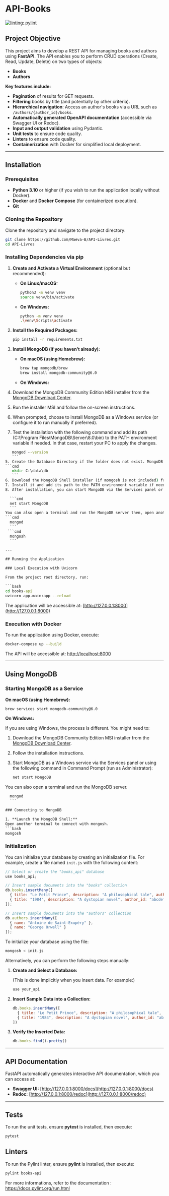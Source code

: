 # API-Books

[![linting: pylint](https://img.shields.io/badge/linting-pylint-yellowgreen)](https://github.com/pylint-dev/pylint)

## Project Objective

This project aims to develop a REST API for managing books and authors using **FastAPI**. The API enables you to perform CRUD operations (Create, Read, Update, Delete) on two types of objects:

- **Books**
- **Authors**

**Key features include:**

- **Pagination** of results for GET requests.
- **Filtering** books by title (and potentially by other criteria).
- **Hierarchical navigation**: Access an author's books via a URL such as `/authors/{author_id}/books`.
- **Automatically generated OpenAPI documentation** (accessible via Swagger UI or Redoc).
- **Input and output validation** using Pydantic.
- **Unit tests** to ensure code quality.
- **Linters** to ensure code quality.
- **Containerization** with Docker for simplified local deployment.


---

## Installation

### Prerequisites

- **Python 3.10** or higher (if you wish to run the application locally without Docker).
- **Docker** and **Docker Compose** (for containerized execution).
- **Git**

### Cloning the Repository

Clone the repository and navigate to the project directory:

```bash
git clone https://github.com/Maeva-B/API-Livres.git
cd API-Livres
```

### Installing Dependencies via pip

1. **Create and Activate a Virtual Environment** (optional but recommended):

   - **On Linux/macOS:**

     ```bash
     python3 -m venv venv
     source venv/bin/activate
     ```

   - **On Windows:**

     ```bash
     python -m venv venv
     .\venv\Scripts\activate
     ```

2. **Install the Required Packages:**

   ```bash
   pip install -r requirements.txt
   ```

3. **Install MongoDB (if you haven’t already):**

   - **On macOS (using Homebrew):**

     ```bash
     brew tap mongodb/brew
     brew install mongodb-community@6.0
     ```

   - **On Windows:**

  1. Download the MongoDB Community Edition MSI installer from the [MongoDB Download Center](https://www.mongodb.com/try/download/community).
  2. Run the installer MSI and follow the on-screen instructions.
  3. When prompted, choose to install MongoDB as a Windows service (or configure it to run manually if preferred).
  4. Test the installation with the following command and add its path (C:\Program Files\MongoDB\Server\8.0\bin) to the PATH environment variable if needed. In that case, restart your PC to apply the changes.
   ```cmd
      mongod --version
      ```
  5. Create the Database Directory if the folder does not exist. MongoDB stores data in C:\data\db by default :
  ```cmd
      mkdir C:\data\db
      ```
  6. Download the MongoDB Shell installer (if mongosh is not included) from the [MongoDB Shell Download Center](https://www.mongodb.com/try/download/shell).
  7. Install it and add its path to the PATH environment variable if needed.
  8. After installation, you can start MongoDB via the Services panel or using the following command in Command Prompt (run as Administrator):

     ```cmd
     net start MongoDB
     ```
  You can also open a terminal and run the MongoDB server then, open another terminal to connect with mongosh. 
   ```cmd
     mongod
     ```
    ```cmd
     mongosh
     ```

---

## Running the Application

### Local Execution with Uvicorn

From the project root directory, run:

```bash
cd books-api
uvicorn app.main:app --reload
```

The application will be accessible at: [http://127.0.0.1:8000](http://127.0.0.1:8000)

### Execution with Docker

To run the application using Docker, execute:

```bash
docker-compose up --build
```

The API will be accessible at: [http://localhost:8000](http://localhost:8000)

---

## Using MongoDB

### Starting MongoDB as a Service

**On macOS (using Homebrew):**

```bash
brew services start mongodb-community@6.0
```

**On Windows:**

If you are using Windows, the process is different. You might need to:

1. Download the MongoDB Community Edition MSI installer from the [MongoDB Download Center](https://www.mongodb.com/try/download/community).
2. Follow the installation instructions.
3. Start MongoDB as a Windows service via the Services panel or using the following command in Command Prompt (run as Administrator):

   ```cmd
   net start MongoDB
   ```
You can also open a terminal and run the MongoDB server.
   ```cmd
     mongod
     ```

### Connecting to MongoDB

1. **Launch the MongoDB Shell:**
Open another terminal to connect with mongosh. 
   ```bash
   mongosh
   ```

### Initialization

You can initialize your database by creating an initialization file. For example, create a file named `init.js` with the following content:

```js
// Select or create the "books_api" database
use books_api;

// Insert sample documents into the "books" collection
db.books.insertMany([
  { title: "Le Petit Prince", description: "A philosophical tale", author_id: "1234567890abcdef12345678" },
  { title: "1984", description: "A dystopian novel", author_id: "abcdef1234567890abcdef12" }
]);

// Insert sample documents into the "authors" collection
db.authors.insertMany([
  { name: "Antoine de Saint-Exupéry" },
  { name: "George Orwell" }
]);
```

To initialize your database using the file:

```bash
mongosh < init.js
```

Alternatively, you can perform the following steps manually:

1. **Create and Select a Database:**

   (This is done implicitly when you insert data. For example:)

   ```js
   use your_api
   ```

2. **Insert Sample Data into a Collection:**

   ```js
   db.books.insertMany([
     { title: "Le Petit Prince", description: "A philosophical tale", author_id: "1234567890abcdef12345678" },
     { title: "1984", description: "A dystopian novel", author_id: "abcdef1234567890abcdef12" }
   ])
   ```

3. **Verify the Inserted Data:**

   ```js
   db.books.find().pretty()
   ```

---

## API Documentation

FastAPI automatically generates interactive API documentation, which you can access at:

- **Swagger UI:** [http://127.0.0.1:8000/docs](http://127.0.0.1:8000/docs)
- **Redoc:** [http://127.0.0.1:8000/redoc](http://127.0.0.1:8000/redoc)

---

## Tests

To run the unit tests, ensure **pytest** is installed, then execute:

```bash
pytest
```

## Linters

To run the Pylint linter, ensure **pylint** is installed, then execute:

```bash
pylint books-api
```

For more informations, refer to the documentation : https://docs.pylint.org/run.html
